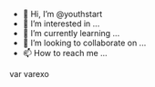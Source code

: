 - 👋 Hi, I’m @youthstart
- 👀 I’m interested in ...
- 🌱 I’m currently learning ...
- 💞️ I’m looking to collaborate on ...
- 📫 How to reach me ...

<!---
youthstart/youthstart is a ✨ special ✨ repository because its `README.md` (this file) appears on your GitHub profile.
You can click the Preview link to take a look at your changes.
--->
var 
varexo
